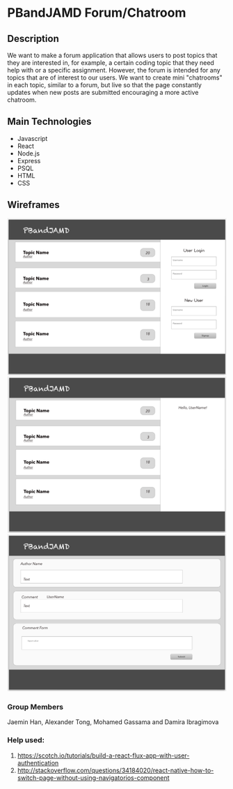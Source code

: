 # PBandJAMD Forum/Chatroom

## Description
We want to make a forum application that allows users to post topics that they are interested in, for example, a certain coding topic that they need help with or a specific assignment. However, the forum is intended for any topics that are of interest to our users. We want to create mini "chatrooms" in each topic, similar to a forum, but live so that the page constantly updates when new posts are submitted encouraging a more active chatroom. 

## Main Technologies
- Javascript
- React
- Node.js
- Express
- PSQL
- HTML
- CSS

## Wireframes
![landing](./media/landing.png)
![login](./media/login.png)
![form](./media/form.png)

### Group Members
Jaemin Han, Alexander Tong, Mohamed Gassama and Damira Ibragimova

### Help used:
1. https://scotch.io/tutorials/build-a-react-flux-app-with-user-authentication
2. http://stackoverflow.com/questions/34184020/react-native-how-to-switch-page-without-using-navigatorios-component
